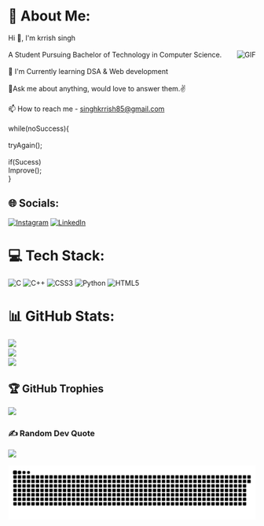 # 💫 About Me:
Hi 👋, I'm krrish singh <br><br>A Student Pursuing Bachelor of Technology in Computer Science. <img align ="right" alt="GIF" src="https://media.giphy.com/media/USV0ym3bVWQJJmNu3N/giphy.gif"><br><br>🌱 I'm Currently learning DSA & Web development<br><br>💬Ask me about anything, would love to answer them.✌<br><br>📫 How to reach me - singhkrrish85@gmail.com<br><br>while(noSuccess){<br><br>   tryAgain();<br><br>   if(Sucess)<br>        Improve();<br>}


## 🌐 Socials:
[![Instagram](https://img.shields.io/badge/Instagram-%23E4405F.svg?logo=Instagram&logoColor=white)](https://instagram.com/krrish.sings) [![LinkedIn](https://img.shields.io/badge/LinkedIn-%230077B5.svg?logo=linkedin&logoColor=white)](https://linkedin.com/in/https://www.linkedin.com/in/krrish-singh-480b9b220/) 

# 💻 Tech Stack:
![C](https://img.shields.io/badge/c-%2300599C.svg?style=for-the-badge&logo=c&logoColor=white) ![C++](https://img.shields.io/badge/c++-%2300599C.svg?style=for-the-badge&logo=c%2B%2B&logoColor=white) ![CSS3](https://img.shields.io/badge/css3-%231572B6.svg?style=for-the-badge&logo=css3&logoColor=white) ![Python](https://img.shields.io/badge/python-3670A0?style=for-the-badge&logo=python&logoColor=ffdd54) ![HTML5](https://img.shields.io/badge/html5-%23E34F26.svg?style=for-the-badge&logo=html5&logoColor=white)
# 📊 GitHub Stats:
![](https://github-readme-stats.vercel.app/api?username=KRRISHSINGH08&theme=radical&hide_border=false&include_all_commits=true&count_private=false)<br/>
![](https://github-readme-streak-stats.herokuapp.com/?user=KRRISHSINGH08&theme=radical&hide_border=false)<br/>
![](https://github-readme-stats.vercel.app/api/top-langs/?username=KRRISHSINGH08&theme=radical&hide_border=false&include_all_commits=true&count_private=false&layout=compact)

## 🏆 GitHub Trophies
![](https://github-profile-trophy.vercel.app/?username=KRRISHSINGH08&theme=radical&no-frame=false&no-bg=true&margin-w=4)

### ✍️ Random Dev Quote
![](https://quotes-github-readme.vercel.app/api?type=horizontal&theme=radical)

![](https://github.com/KRRISHSINGH08/KRRISHSINGH08/blob/main/snake.svg)
